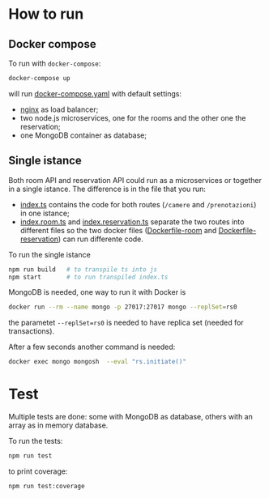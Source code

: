 # How to run

## Docker compose

To run with `docker-compose`:

```bash
docker-compose up
```

will run [docker-compose.yaml](./docker-compose.yaml) with default settings:

- [nginx](./load_balancer/nginx.conf) as load balancer;
- two node.js microservices, one for the rooms and the other one the reservation;
- one MongoDB container as database;

## Single istance

Both room API and reservation API could run as a microservices or together in a single istance. The difference is in the file that you run:

- [index.ts](./node/src/index.ts) contains the code for both routes (`/camere` and `/prenotazioni`) in one istance;
- [index.room.ts](./node/src/index.room.ts) and [index.reservation.ts](./node/src/index.reservation.ts) separate the two routes into different files so the two docker files ([Dockerfile-room](./node/Dockerfile-room) and [Dockerfile-reservation](./node/Dockerfile-reservation)) can run differente code.

To run the single istance

```bash
npm run build   # to transpile ts into js
npm start       # to run transpiled index.ts
```

MongoDB is needed, one way to run it with Docker is

```bash
docker run --rm --name mongo -p 27017:27017 mongo --replSet=rs0
```

the parametet `--replSet=rs0` is needed to have replica set (needed for transactions).

After a few seconds another command is needed:

```bash
docker exec mongo mongosh  --eval "rs.initiate()"
```

# Test

Multiple tests are done: some with MongoDB as database, others with an array as in memory database.

To run the tests:

```bash
npm run test
```

to print coverage:

```bash
npm run test:coverage
```
